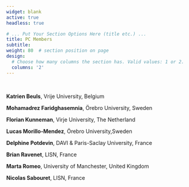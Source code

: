 ```yaml
---
widget: blank
active: true
headless: true

# ... Put Your Section Options Here (title etc.) ...
title: PC Members
subtitle:
weight: 80  # section position on page
design:
  # Choose how many columns the section has. Valid values: 1 or 2.
  columns: '2'
---
```

<br />

**Katrien Beuls**, Vrije University, Belgium

**Mohamadrez Faridghasemnia**, Örebro University, Sweden

**Florian Kunneman**, Virje University, The Netherland

**Lucas Morillo-Mendez**, Örebro University,Sweden

**Delphine Potdevin**, DAVI & Paris-Saclay University, France

**Brian Ravenet**, LISN, France

**Marta Romeo**, University of Manchester, United Kingdom

**Nicolas Sabouret**, LISN,  France



